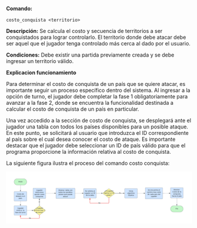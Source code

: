 **Comando:** 

    costo_conquista <territorio>

**Descripción:** Se calcula el costo y secuencia de territorios a ser conquistados para lograr controlarlo. El territorio donde debe atacar debe ser aquel que el jugador tenga controlado más cerca al dado por el usuario.

**Condiciones:** Debe existir una partida previamente creada y se debe ingresar un territorio válido.

**Explicacion funcionamiento**

Para determinar el costo de conquista de un país que se quiere atacar, es importante seguir un proceso específico dentro del sistema. Al ingresar a la opción de turno, el jugador debe completar la fase 1 obligatoriamente para avanzar a la fase 2, donde se encuentra la funcionalidad destinada a calcular el costo de conquista de un país en particular. 

Una vez accedido a la sección de costo de conquista, se desplegará ante el jugador una tabla con todos los países disponibles para un posible ataque. En este punto, se solicitará al usuario que introduzca el ID correspondiente al país sobre el cual desea conocer el costo de ataque. Es importante destacar que el jugador debe seleccionar un ID de país válido para que el programa proporcione la información relativa al costo de conquista.

La siguiente figura ilustra el proceso del comando costo conquista:

![Diagrama_flujo_costo_conquista](/Documentacion\Imagenes\Diagrama%20de%20Flujo%20costo%20conquista.png)




